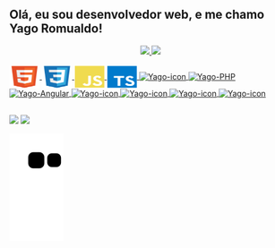 ## Olá, eu sou desenvolvedor web, e me chamo Yago Romualdo!
<div align="center">
  <a href="https://github.com/yagoromualdo">
  <img height="190em" src="https://github-readme-stats.vercel.app/api?username=yagoromualdo&show_icons=true&theme=dark&include_all_commits=true&count_private=true"/>
  <img height="190em" src="https://github-readme-stats.vercel.app/api/top-langs/?username=yagoromualdo&layout=compact&langs_count=7&theme=dark"/>
</div>
<div style="display: inline_block"><br>
  <img align="center" alt="Yago-HTML" height="40" width="54" src="https://raw.githubusercontent.com/devicons/devicon/master/icons/html5/html5-original.svg">
  <img align="center" alt="Yago-CSS" height="40" width="54" src="https://raw.githubusercontent.com/devicons/devicon/master/icons/css3/css3-original.svg">
  <img align="center" alt="Yago-Js" height="40" width="54" src="https://raw.githubusercontent.com/devicons/devicon/master/icons/javascript/javascript-plain.svg">
  <img align="center" alt="Yago-Ts" height="40" width="54" src="https://raw.githubusercontent.com/devicons/devicon/master/icons/typescript/typescript-plain.svg">
            <img align="center" alt="Yago-icon" height="40" width="54" src="https://cdn.jsdelivr.net/gh/devicons/devicon/icons/java/java-original.svg">
    <img align="center" alt="Yago-PHP" height="40" width="54" src="https://cdn.jsdelivr.net/gh/devicons/devicon/icons/php/php-plain.svg">
  <img align="center" alt="Yago-Angular" height="40" width="54" src="https://cdn.jsdelivr.net/gh/devicons/devicon/icons/angularjs/angularjs-plain.svg">
       <img align="center" alt="Yago-icon" height="40" width="54" src="https://cdn.jsdelivr.net/gh/devicons/devicon/icons/spring/spring-original.svg">
    <img align="center" alt="Yago-icon" height="40" width="54" src="https://cdn.worldvectorlogo.com/logos/laravel-2.svg">
       <img align="center" alt="Yago-icon" height="40" width="54" src="https://cdn.jsdelivr.net/gh/devicons/devicon/icons/mysql/mysql-original.svg">
        <img align="center" alt="Yago-icon" height="40" width="54" src="https://cdn.jsdelivr.net/gh/devicons/devicon/icons/postgresql/postgresql-original.svg">
</div>
  
  ##
 
<div> 
  <a href="https://www.instagram.com/yagoromualdo_/" target="_blank"><img src="https://img.shields.io/badge/-Instagram-%23E4405F?style=for-the-badge&logo=instagram&logoColor=white" target="_blank"></a>
  <a href="https://www.linkedin.com/in/yago-romualdo-a26363209/" target="_blank"><img src="https://img.shields.io/badge/-LinkedIn-%230077B5?style=for-the-badge&logo=linkedin&logoColor=white" target="_blank"></a> 
 
  ![Snake animation](https://github.com/rafaballerini/rafaballerini/blob/output/github-contribution-grid-snake.svg)
 
</div>
